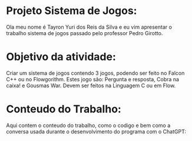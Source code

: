 # Projeto Sistema de Jogos:
Ola meu nome é Tayron Yuri dos Reis da Silva e eu vim apresentar o trabalho sistema de jogos passado pelo professor Pedro Girotto.
# Objetivo da atividade:
Criar um sistema de jogos contendo 3 jogos, podendo ser feito no Falcon C++ ou no Flowgorithm. Estes jogo são: Pergunta e resposta, Cobra na caixa! e Gousmas War. Devem ser feitos na Linguagem C ou em Flow.
# Conteudo do Trabalho:
Aqui contem o conteudo do trabalho, como o codigo e bem como a conversa usada durante o desenvolvimento do programa com o ChatGPT:
